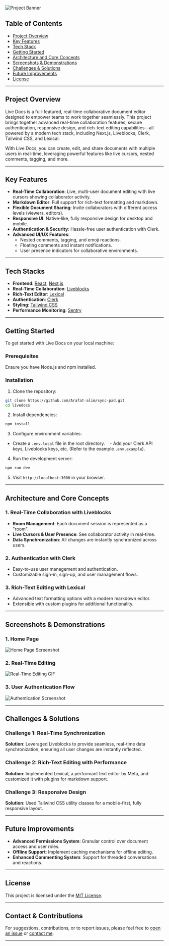 ![Project Banner](https://res.cloudinary.com/cocoder/image/upload/v1731095119/Projects/SyncPad/www.sync-pad-pro.vercel.app_dnqsft.gif)

## Table of Contents

- [Project Overview](#project-overview)
- [Key Features](#key-features)
- [Tech Stack](#tech-stack)
- [Getting Started](#getting-started)
- [Architecture and Core Concepts](#architecture-and-core-concepts)
- [Screenshots & Demonstrations](#screenshots--demonstrations)
- [Challenges & Solutions](#challenges--solutions)
- [Future Improvements](#future-improvements)
- [License](#license)

---

## Project Overview

Live Docs is a full-featured, real-time collaborative document editor designed to empower teams to work together seamlessly. This project brings together advanced real-time collaboration features, secure authentication, responsive design, and rich-text editing capabilities—all powered by a modern tech stack, including Next.js, Liveblocks, Clerk, Tailwind CSS, and Lexical.

With Live Docs, you can create, edit, and share documents with multiple users in real-time, leveraging powerful features like live cursors, nested comments, tagging, and more.

---

## Key Features

- **Real-Time Collaboration**: Live, multi-user document editing with live cursors showing collaborator activity.
- **Markdown Editor**: Full support for rich-text formatting and markdown.
- **Flexible Document Sharing**: Invite collaborators with different access levels (viewers, editors).
- **Responsive UI**: Native-like, fully responsive design for desktop and mobile.
- **Authentication & Security**: Hassle-free user authentication with Clerk.
- **Advanced UI/UX Features**:
  - Nested comments, tagging, and emoji reactions.
  - Floating comments and instant notifications.
  - User presence indicators for collaborative environments.

---

## Tech Stacks

- **Frontend**: [React](https://reactjs.org/), [Next.js](https://nextjs.org/)
- **Real-Time Collaboration**: [Liveblocks](https://liveblocks.io/)
- **Rich-Text Editor**: [Lexical](https://lexical.dev/)
- **Authentication**: [Clerk](https://clerk.dev/)
- **Styling**: [Tailwind CSS](https://tailwindcss.com/)
- **Performance Monitoring**: [Sentry](https://sentry.io/)

---

## Getting Started

To get started with Live Docs on your local machine:

### Prerequisites

Ensure you have Node.js and npm installed.

### Installation

1. Clone the repository:

```bash
git clone https://github.com/Arafat-alim/sync-pad.git
cd livedocs
```

2. Install dependencies:

```bash
npm install
```

3. Configure environment variables:

- Create a `.env.local` file in the root directory.
     - Add your Clerk API keys, Liveblocks keys, etc. (Refer to the example `.env.example`).

4. Run the development server:

```bash
npm run dev
```

5. Visit `http://localhost:3000` in your browser.

---

## Architecture and Core Concepts

### 1. **Real-Time Collaboration with Liveblocks**

- **Room Management**: Each document session is represented as a "room".
- **Live Cursors & User Presence**: See collaborator activity in real-time.
- **Data Synchronization**: All changes are instantly synchronized across users.

### 2. **Authentication with Clerk**

- Easy-to-use user management and authentication.
- Customizable sign-in, sign-up, and user management flows.

### 3. **Rich-Text Editing with Lexical**

- Advanced text formatting options with a modern markdown editor.
- Extensible with custom plugins for additional functionality.

---

## Screenshots & Demonstrations

### 1. **Home Page**

![Home Page Screenshot](path/to/homepage-screenshot.png) <!-- Add a screenshot of your home page -->

### 2. **Real-Time Editing**

![Real-Time Editing GIF](path/to/editing-demo.gif) <!-- Add a GIF showing real-time editing and collaboration -->

### 3. **User Authentication Flow**

![Authentication Screenshot](path/to/authentication-screenshot.png) <!-- Screenshot of the sign-in/sign-up page -->

---

## Challenges & Solutions

### Challenge 1: Real-Time Synchronization

**Solution**: Leveraged Liveblocks to provide seamless, real-time data synchronization, ensuring all user changes are instantly reflected.

### Challenge 2: Rich-Text Editing with Performance

**Solution**: Implemented Lexical, a performant text editor by Meta, and customized it with plugins for markdown support.

### Challenge 3: Responsive Design

**Solution**: Used Tailwind CSS utility classes for a mobile-first, fully responsive layout.

---

## Future Improvements

- **Advanced Permissions System**: Granular control over document access and user roles.
- **Offline Support**: Implement caching mechanisms for offline editing.
- **Enhanced Commenting System**: Support for threaded conversations and reactions.

---

## License

This project is licensed under the [MIT License](https://rem.mit-license.org).

---

## Contact & Contributions

For suggestions, contributions, or to report issues, please feel free to [open an issue](https://github.com/Arafat-alim/sync-pad/issues) or [contact me](mailto:arafat.aman.alim@gmail.com).

---
